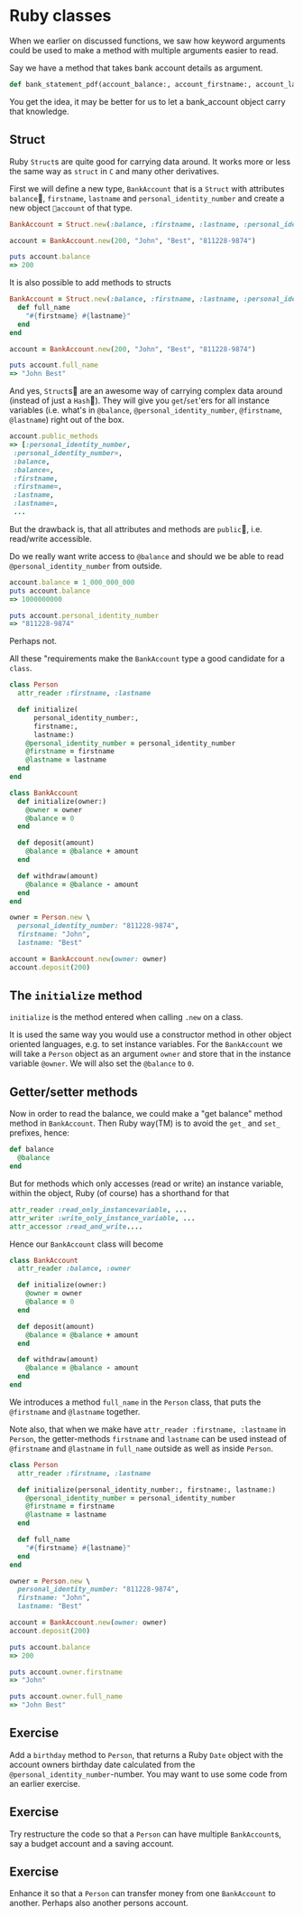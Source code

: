 # Ruby classes

When we earlier on discussed functions, we saw how keyword arguments could be used to make a method with multiple arguments easier to read.

Say we have a method that takes bank account details as argument.

```ruby
def bank_statement_pdf(account_balance:, account_firstname:, account_lastname:, account_personal_identity_number:, , ...)
```

You get the idea, it may be better for us to let a bank_account object carry that knowledge.

## Struct

Ruby `Struct`s are quite good for carrying data around. It works more or less the same way as `struct` in `C` and many other derivatives.

First we will define a new type, `BankAccount` that is a `Struct` with attributes `balance`, `firstname`, `lastname` and `personal_identity_number` and create a new object `account` of that type.

```ruby
BankAccount = Struct.new(:balance, :firstname, :lastname, :personal_identity_number)

account = BankAccount.new(200, "John", "Best", "811228-9874")

puts account.balance
=> 200
```

It is also possible to add methods to structs

```ruby
BankAccount = Struct.new(:balance, :firstname, :lastname, :personal_identity_number) do
  def full_name
    "#{firstname} #{lastname}"
  end
end

account = BankAccount.new(200, "John", "Best", "811228-9874")

puts account.full_name
=> "John Best"
```

And yes, `Struct`s are an awesome way of carrying complex data around (instead of just a `Hash`). They will give you `get`/`set`'ers for all instance variables (i.e. what's in `@balance`, `@personal_identity_number`, `@firstname`, `@lastname`) right out of the box.

```ruby
account.public_methods
=> [:personal_identity_number,
 :personal_identity_number=,
 :balance,
 :balance=,
 :firstname,
 :firstname=,
 :lastname,
 :lastname=,
 ...
 ```

But the drawback is, that all attributes and methods are `public`, i.e. read/write accessible.

Do we really want write access to `@balance` and should we be able to read `@personal_identity_number` from outside.

```ruby
account.balance = 1_000_000_000
puts account.balance
=> 1000000000

puts account.personal_identity_number
=> "811228-9874"
```

Perhaps not.

All these "requirements make the `BankAccount` type a good candidate for a `class`.

```ruby
class Person
  attr_reader :firstname, :lastname

  def initialize(
      personal_identity_number:,
      firstname:,
      lastname:)
    @personal_identity_number = personal_identity_number
    @firstname = firstname
    @lastname = lastname
  end
end

class BankAccount
  def initialize(owner:)
    @owner = owner
    @balance = 0
  end

  def deposit(amount)
    @balance = @balance + amount
  end

  def withdraw(amount)
    @balance = @balance - amount
  end
end

owner = Person.new \
  personal_identity_number: "811228-9874",
  firstname: "John",
  lastname: "Best"

account = BankAccount.new(owner: owner)
account.deposit(200)
```

## The `initialize` method

`initialize` is the method entered when calling `.new` on a class.

It is used the same way you would use a constructor method in other object oriented languages, e.g. to set instance variables. For the `BankAccount` we will take a `Person` object as an argument `owner` and store that in the instance variable `@owner`. We will also set the `@balance` to `0`.

## Getter/setter methods

Now in order to read the balance, we could make a "get balance" method method in `BankAccount`. Then Ruby way(TM) is to avoid the `get_` and `set_` prefixes, hence:

```ruby
def balance
  @balance
end
```

But for methods which only accesses (read or write) an instance variable, within the object, Ruby (of course) has a shorthand for that

```ruby
attr_reader :read_only_instancevariable, ...
attr_writer :write_only_instance_variable, ...
attr_accessor :read_and_write....
```

Hence our `BankAccount` class will become

```ruby
class BankAccount
  attr_reader :balance, :owner

  def initialize(owner:)
    @owner = owner
    @balance = 0
  end

  def deposit(amount)
    @balance = @balance + amount
  end

  def withdraw(amount)
    @balance = @balance - amount
  end
end
```

We introduces a method `full_name` in the `Person` class, that puts the `@firstname` and `@lastname` together.

Note also, that when we make have `attr_reader :firstname, :lastname` in `Person`, the getter-methods `firstname` and `lastname` can be used instead of `@firstname` and `@lastname` in `full_name` outside as well as inside `Person`.

```ruby
class Person
  attr_reader :firstname, :lastname

  def initialize(personal_identity_number:, firstname:, lastname:)
    @personal_identity_number = personal_identity_number
    @firstname = firstname
    @lastname = lastname
  end

  def full_name
    "#{firstname} #{lastname}"
  end
end

owner = Person.new \
  personal_identity_number: "811228-9874",
  firstname: "John",
  lastname: "Best"

account = BankAccount.new(owner: owner)
account.deposit(200)

puts account.balance
=> 200

puts account.owner.firstname
=> "John"

puts account.owner.full_name
=> "John Best"
```

## Exercise

Add a `birthday` method to `Person`, that returns a Ruby `Date` object with the account owners birthday date calculated from the `@personal_identity_number`-number. You may want to use some code from an earlier exercise.

## Exercise

Try restructure the code so that a `Person` can have multiple `BankAccount`s, say a budget account and a saving account.

## Exercise

Enhance it so that a `Person` can transfer money from one `BankAccount` to another. Perhaps also another persons account.
